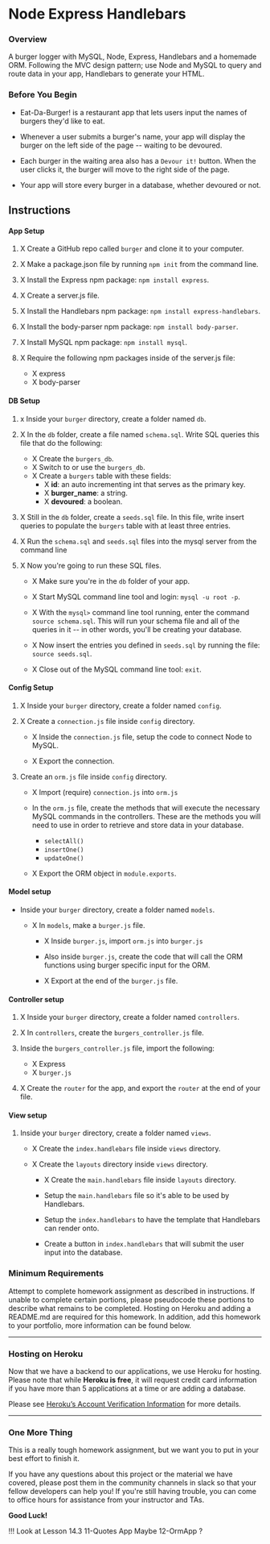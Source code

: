 # Node Express Handlebars

### Overview

A burger logger with MySQL, Node, Express, Handlebars and a homemade ORM. Following the MVC design pattern; use Node and MySQL to query and route data in your app, Handlebars to generate your HTML.

### Before You Begin

* Eat-Da-Burger! is a restaurant app that lets users input the names of burgers they'd like to eat.

* Whenever a user submits a burger's name, your app will display the burger on the left side of the page -- waiting to be devoured.

* Each burger in the waiting area also has a `Devour it!` button. When the user clicks it, the burger will move to the right side of the page.

* Your app will store every burger in a database, whether devoured or not.

## Instructions

#### App Setup

1. X Create a GitHub repo called `burger` and clone it to your computer.

2. X Make a package.json file by running `npm init` from the command line.

3. X Install the Express npm package: `npm install express`.

4. X Create a server.js file.

5. X Install the Handlebars npm package: `npm install express-handlebars`.

6. X Install the body-parser npm package: `npm install body-parser`.

7. X Install MySQL npm package: `npm install mysql`.

8. X Require the following npm packages inside of the server.js file:
   * X express
   * X body-parser

#### DB Setup

1. x Inside your `burger` directory, create a folder named `db`.

2. X In the `db` folder, create a file named `schema.sql`. Write SQL queries this file that do the following:

   * X Create the `burgers_db`.
   * X Switch to or use the `burgers_db`.
   * X Create a `burgers` table with these fields:
     * X **id**: an auto incrementing int that serves as the primary key.
     * X **burger_name**: a string.
     * X **devoured**: a boolean.

3. X Still in the `db` folder, create a `seeds.sql` file. In this file, write insert queries to populate the `burgers` table with at least three entries.

4. X Run the `schema.sql` and `seeds.sql` files into the mysql server from the command line

5. X Now you're going to run these SQL files.

   * X Make sure you're in the `db` folder of your app.

   * X Start MySQL command line tool and login: `mysql -u root -p`.

   * X With the `mysql>` command line tool running, enter the command `source schema.sql`. This will run your schema file and all of the queries in it -- in other words, you'll be creating your database.

   * X Now insert the entries you defined in `seeds.sql` by running the file: `source seeds.sql`.

   * X Close out of the MySQL command line tool: `exit`.

#### Config Setup

1. X Inside your `burger` directory, create a folder named `config`.

2. X Create a `connection.js` file inside `config` directory.

   * X Inside the `connection.js` file, setup the code to connect Node to MySQL.

   * X Export the connection.

3. Create an `orm.js` file inside `config` directory.

   * X Import (require) `connection.js` into `orm.js`

   * In the `orm.js` file, create the methods that will execute the necessary MySQL commands in the controllers. These are the methods you will need to use in order to retrieve and store data in your database.

     * `selectAll()`
     * `insertOne()`
     * `updateOne()`

   * X Export the ORM object in `module.exports`.

#### Model setup

* Inside your `burger` directory, create a folder named `models`.

  * X In `models`, make a `burger.js` file.

    * X Inside `burger.js`, import `orm.js` into `burger.js`

    * Also inside `burger.js`, create the code that will call the ORM functions using burger specific input for the ORM.

    * X Export at the end of the `burger.js` file.

#### Controller setup

1. X Inside your `burger` directory, create a folder named `controllers`.

2. X In `controllers`, create the `burgers_controller.js` file.

3. Inside the `burgers_controller.js` file, import the following:

   * X Express
   * X `burger.js`

4. X Create the `router` for the app, and export the `router` at the end of your file.

#### View setup

1. Inside your `burger` directory, create a folder named `views`.

   * X Create the `index.handlebars` file inside `views` directory.

   * X Create the `layouts` directory inside `views` directory.

     * X Create the `main.handlebars` file inside `layouts` directory.

     * Setup the `main.handlebars` file so it's able to be used by Handlebars.

     * Setup the `index.handlebars` to have the template that Handlebars can render onto.

     * Create a button in `index.handlebars` that will submit the user input into the database.

### Minimum Requirements

Attempt to complete homework assignment as described in instructions. If unable to complete certain portions, please pseudocode these portions to describe what remains to be completed. Hosting on Heroku and adding a README.md are required for this homework. In addition, add this homework to your portfolio, more information can be found below.
 
- - -

### Hosting on Heroku

Now that we have a backend to our applications, we use Heroku for hosting. Please note that while **Heroku is free**, it will request credit card information if you have more than 5 applications at a time or are adding a database.

Please see [Heroku’s Account Verification Information](https://devcenter.heroku.com/articles/account-verification) for more details.

- - -

### One More Thing

This is a really tough homework assignment, but we want you to put in your best effort to finish it.

If you have any questions about this project or the material we have covered, please post them in the community channels in slack so that your fellow developers can help you! If you're still having trouble, you can come to office hours for assistance from your instructor and TAs.

**Good Luck!**

!!! Look at Lesson 14.3
11-Quotes App
Maybe 12-OrmApp ?